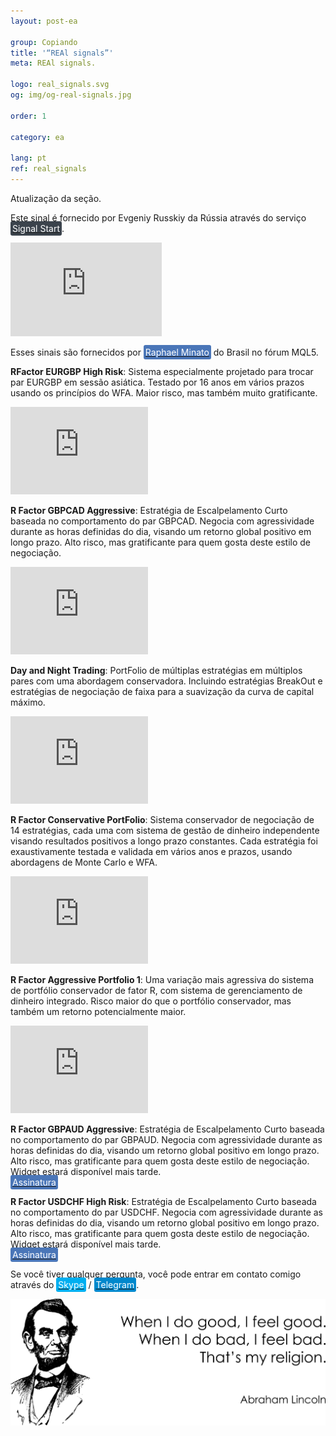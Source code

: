 ```yaml
---
layout: post-ea

group: Copiando
title: '“REAl signals”'
meta: REAl signals.

logo: real_signals.svg
og: img/og-real-signals.jpg

order: 1

category: ea

lang: pt
ref: real_signals
---
```


Atualização da seção.

Este sinal é fornecido por Evgeniy Russkiy da Rússia através do serviço  <a href="https://www.signalstart.com/analysis/real-signal/50865" target="_blank"><span style="background-color:#3b434c; color:white; padding:3px; border-radius: 3px">Signal Start</span></a>.
<iframe frameborder="0" width="242" height="150" src="https://www.signalstart.com/pt/widgets/1/50865?colors=578EBE,FFFFFF,004782"></iframe>

Esses sinais são fornecidos por <a href="https://www.mql5.com/pt/users/johnmacknamara" target="_blank"><span style="background-color:#4a76b8; color:white; padding:3px; border-radius: 3px">Raphael Minato</span></a> do Brasil no fórum MQL5.

**RFactor EURGBP High Risk**: Sistema especialmente projetado para trocar par EURGBP em sessão asiática. Testado por 16 anos em vários prazos usando os princípios do WFA. Maior risco, mas também muito gratificante.  
<iframe frameborder="0" width="220" height="140" src="https://www.mql5.com/pt/signals/widget/signal/3ps8"></iframe>

**R Factor GBPCAD Aggressive**: Estratégia de Escalpelamento Curto baseada no comportamento do par GBPCAD. Negocia com agressividade durante as horas definidas do dia, visando um retorno global positivo em longo prazo. Alto risco, mas gratificante para quem gosta deste estilo de negociação.  
<iframe frameborder="0" width="220" height="140" src="https://www.mql5.com/pt/signals/widget/signal/3qz7"></iframe>

**Day and Night Trading**: PortFolio de múltiplas estratégias em múltiplos pares com uma abordagem conservadora. Incluindo estratégias BreakOut e estratégias de negociação de faixa para a suavização da curva de capital máximo.  
<iframe frameborder="0" width="220" height="140" src="https://www.mql5.com/pt/signals/widget/signal/3ps9"></iframe>

**R Factor Conservative PortFolio**: Sistema conservador de negociação de 14 estratégias, cada uma com sistema de gestão de dinheiro independente visando resultados positivos a longo prazo constantes. Cada estratégia foi exaustivamente testada e validada em vários anos e prazos, usando abordagens de Monte Carlo e WFA.  
<iframe frameborder="0" width="220" height="140" src="https://www.mql5.com/pt/signals/widget/signal/3psa"></iframe>

**R Factor Aggressive Portfolio 1**: Uma variação mais agressiva do sistema de portfólio conservador de fator R, com sistema de gerenciamento de dinheiro integrado. Risco maior do que o portfólio conservador, mas também um retorno potencialmente maior.  
<iframe frameborder="0" width="220" height="140" src="https://www.mql5.com/pt/signals/widget/signal/3psb"></iframe>

**R Factor GBPAUD Aggressive**: Estratégia de Escalpelamento Curto baseada no comportamento do par GBPAUD. Negocia com agressividade durante as horas definidas do dia, visando um retorno global positivo em longo prazo. Alto risco, mas gratificante para quem gosta deste estilo de negociação.  
Widget estará disponível mais tarde.  
<a href="https://www.mql5.com/pt/signals/477486" target="_blank"><span style="background-color:#4a76b8; color:white; padding:3px; border-radius: 3px">Assinatura</span></a>

**R Factor USDCHF High Risk**: Estratégia de Escalpelamento Curto baseada no comportamento do par USDCHF. Negocia com agressividade durante as horas definidas do dia, visando um retorno global positivo em longo prazo. Alto risco, mas gratificante para quem gosta deste estilo de negociação.  
Widget estará disponível mais tarde.  
<a href="https://www.mql5.com/pt/signals/530561" target="_blank"><span style="background-color:#4a76b8; color:white; padding:3px; border-radius: 3px">Assinatura</span></a>

Se você tiver qualquer pergunta, você pode entrar em contato comigo através do <a href="skype:chutkoy89?call" target="_blank"><span style="background-color:#00aff0; color:white; padding:3px; border-radius: 3px">Skype</span></a> / <a href="https://t.me/chutkoy" target="_blank"><span style="background-color:#0088cc; color:white; padding:3px; border-radius: 3px">Telegram</span></a>. 

<a data-fancybox="gallery" href="/img/programming/Lincoln.png"><img src="/img/programming/Lincoln.png" alt=""></a>
